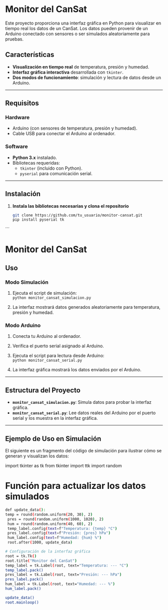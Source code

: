 # Monitor del CanSat

Este proyecto proporciona una interfaz gráfica en Python para visualizar en tiempo real los datos de un CanSat. Los datos pueden provenir de un Arduino conectado con sensores o ser simulados aleatoriamente para pruebas.

## Características

- **Visualización en tiempo real** de temperatura, presión y humedad.
- **Interfaz gráfica interactiva** desarrollada con `tkinter`.
- **Dos modos de funcionamiento**: simulación y lectura de datos desde un Arduino.

---

## Requisitos

### Hardware
- Arduino (con sensores de temperatura, presión y humedad).
- Cable USB para conectar el Arduino al ordenador.

### Software
- **Python 3.x** instalado.
- Bibliotecas requeridas:
  - `tkinter` (incluido con Python).
  - `pyserial` para comunicación serial.

---

## Instalación

1. **Instala las bibliotecas necesarias y clona el repositorio**
   ```bash
   git clone https://github.com/tu_usuario/monitor-cansat.git
   pip install pyserial tk
´´´

# Monitor del CanSat

## Uso

### Modo Simulación
1. Ejecuta el script de simulación:  
   `python monitor_cansat_simulacion.py`

2. La interfaz mostrará datos generados aleatoriamente para temperatura, presión y humedad.

### Modo Arduino
1. Conecta tu Arduino al ordenador.
2. Verifica el puerto serial asignado al Arduino.
3. Ejecuta el script para lectura desde Arduino:  
   `python monitor_cansat_serial.py`

4. La interfaz gráfica mostrará los datos enviados por el Arduino.

---

## Estructura del Proyecto

- **`monitor_cansat_simulacion.py`**: Simula datos para probar la interfaz gráfica.
- **`monitor_cansat_serial.py`**: Lee datos reales del Arduino por el puerto serial y los muestra en la interfaz gráfica.

---

## Ejemplo de Uso en Simulación

El siguiente es un fragmento del código de simulación para ilustrar cómo se generan y visualizan los datos:

import tkinter as tk
from tkinter import ttk
import random

# Función para actualizar los datos simulados
   ```bash
  def update_data():
   temp = round(random.uniform(20, 30), 2)
    pres = round(random.uniform(1000, 1020), 2)
    hum = round(random.uniform(40, 60), 2)
    temp_label.config(text=f"Temperatura: {temp} °C")
    pres_label.config(text=f"Presión: {pres} hPa")
    hum_label.config(text=f"Humedad: {hum} %")
    root.after(1000, update_data)

  # Configuración de la interfaz gráfica
  root = tk.Tk()
  root.title("Monitor del CanSat")
  temp_label = tk.Label(root, text="Temperatura: --- °C")
  temp_label.pack()
  pres_label = tk.Label(root, text="Presión: --- hPa")
  pres_label.pack()
  hum_label = tk.Label(root, text="Humedad: --- %")
  hum_label.pack()

  update_data()
  root.mainloop()
